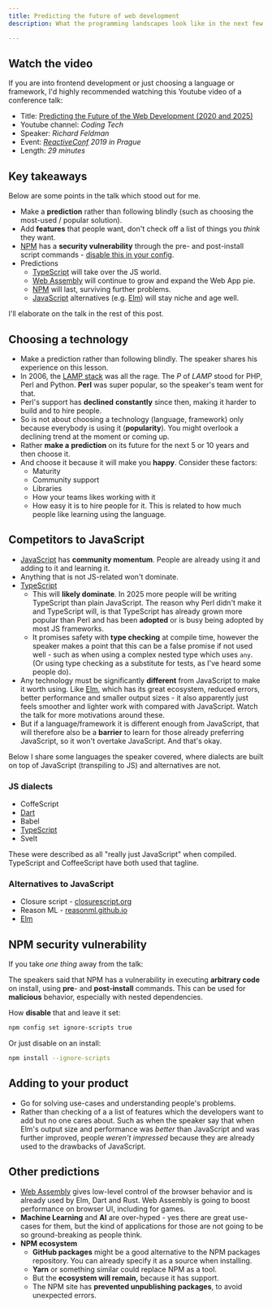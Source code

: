 ```yaml
---
title: Predicting the future of web development
description: What the programming landscapes look like in the next few years

---
```

## Watch the video

If you are into frontend development or just choosing a language or framework, I'd highly recommended watching this Youtube video of a conference talk:

* Title: [Predicting the Future of the Web Development (2020 and 2025)](https://www.youtube.com/watch?v=24tQRwIRP_w)
* Youtube channel: _Coding Tech_
* Speaker: _Richard Feldman_
* Event: [_ReactiveConf_](https://reactiveconf.com/) _2019 in Prague_
* Length: _29 minutes_

## Key takeaways

Below are some points in the talk which stood out for me.

* Make a **prediction** rather than following blindly (such as choosing the most-used / popular solution).
* Add **features** that people want, don't check off a list of things you _think_ they want.
* [NPM](https://github.com/MichaelCurrin/learn-to-code/blob/master/en/topics/scripting_languages/JavaScript/node_packages.md) has a **security vulnerability** through the pre- and post-install script commands - [disable this in your config](#npm-security-vulnerability).
* Predictions
  * [TypeScript](https://github.com/MichaelCurrin/learn-to-code/tree/master/en/topics/scripting_languages/TypeScript) will take over the JS world.
  * [Web Assembly](https://github.com/MichaelCurrin/learn-to-code/tree/master/en/topics/scripting_languages/Web%20Assembly) will continue to grow and expand the Web App pie.
  * [NPM](https://github.com/MichaelCurrin/learn-to-code/blob/master/en/topics/scripting_languages/JavaScript/node_packages.md) will last, surviving further problems.
  * [JavaScript](https://github.com/MichaelCurrin/learn-to-code/tree/master/en/topics/scripting_languages/JavaScript) alternatives (e.g. [Elm](https://github.com/MichaelCurrin/learn-to-code/tree/master/en/topics/scripting_languages/Elm)) will stay niche and age well.

I'll elaborate on the talk in the rest of this post.

## Choosing a technology

* Make a prediction rather than following blindly. The speaker shares his experience on this lesson.
* In 2006, the [LAMP stack](https://en.wikipedia.org/wiki/LAMP_(software_bundle)) was all the rage. The _P_ of _LAMP_ stood for PHP, Perl and Python. **Perl** was super popular, so the speaker's team went for that.
* Perl's support has **declined** **constantly** since then, making it harder to build and to hire people.
* So is not about choosing a technology (language, framework) only because everybody is using it (**popularity**). You might overlook a declining trend at the moment or coming up. 
* Rather **make a** **prediction** on its future for the next 5 or 10 years and then choose it.
* And choose it because it will make you **happy**. Consider these factors:
  * Maturity
  * Community support
  * Libraries
  * How your teams likes working with it
  * How easy it is to hire people for it. This is related to how much people like learning using the language.

## Competitors to JavaScript

* [JavaScript](https://github.com/MichaelCurrin/learn-to-code/tree/master/en/topics/scripting_languages/JavaScript) has **community momentum**. People are already using it and adding to it and learning it.
* Anything that is not JS-related won't dominate.
* [TypeScript](https://github.com/MichaelCurrin/learn-to-code/tree/master/en/topics/scripting_languages/TypeScript)
  * This will **likely dominate**. In 2025 more people will be writing TypeScript than plain JavaScript. The reason why Perl didn't make it and TypeScript will, is that TypeScript has already grown more popular than Perl and has been **adopted** or is busy being adopted by most JS frameworks.
  * It promises safety with **type checking** at compile time, however the speaker makes a point that this can be a false promise if not used well - such as when using a complex nested type which uses `any`. (Or using type checking as a substitute for tests, as I've heard some people do).
* Any technology must be significantly **different** from JavaScript to make it worth using. Like [Elm](https://github.com/MichaelCurrin/learn-to-code/tree/master/en/topics/scripting_languages/Elm), which has its great ecosystem, reduced errors, better performance and smaller output sizes - it also apparently just feels smoother and lighter work with compared with JavaScript. Watch the talk for more motivations around these.
* But if a language/framework it is different enough from JavaScript, that will therefore also be a **barrier** to learn for those already preferring JavaScript, so it won't overtake JavaScript. And that's okay.

Below I share some languages the speaker covered, where dialects are built on top of JavaScript (transpiling to JS) and alternatives are not.

### JS dialects

* CoffeScript
* [Dart](https://github.com/MichaelCurrin/learn-to-code/tree/master/en/topics/scripting_languages/Dart)
* Babel
* [TypeScript](https://github.com/MichaelCurrin/learn-to-code/tree/master/en/topics/scripting_languages/TypeScript)
* Svelt

These were described as all "really just JavaScript" when compiled. TypeScript and CoffeeScript have both used that tagline.

### Alternatives to JavaScript

* Closure script - [closurescript.org ](https://closurescript.org)
* Reason ML - [reasonml.github.io](https://reasonml.github.io)
* [Elm](https://github.com/MichaelCurrin/learn-to-code/tree/master/en/topics/scripting_languages/Elm)

## NPM security vulnerability

If you take _one thing_ away from the talk:

The speakers said that NPM has a vulnerability in executing **arbitrary code** on install, using **pre**- and **post-install** commands. This can be used for **malicious** behavior, especially with nested dependencies.

How **disable** that and leave it set:

```sh
npm config set ignore-scripts true
```

Or just disable on an install:

```sh
npm install --ignore-scripts
```

## Adding to your product

* Go for solving use-cases and understanding people's problems.
* Rather than checking of a a list of features which the developers want to add but no one cares about. Such as when the speaker say that when Elm's output size and performance was _better_ than JavaScript and was further improved, people _weren't impressed_ because they are already used to the drawbacks of JavaScript.

## Other predictions

* [Web Assembly](https://github.com/MichaelCurrin/learn-to-code/tree/master/en/topics/scripting_languages/Web%20Assembly) gives low-level control of the browser behavior and is already used by Elm, Dart and Rust. Web Assembly is going to boost performance on browser UI, including for games.
* **Machine Learning** and **AI** are over-hyped - yes there are great use-cases for them, but the kind of applications for those are not going to be so ground-breaking as people think.
* **NPM ecosystem**
  * **GitHub packages** might be a good alternative to the NPM packages repository. You can already specify it as a source when installing.
  * **Yarn** or something similar could replace NPM as a tool.
  * But the **ecosystem will remain,** because it has support. 
  * The NPM site has **prevented unpublishing packages**, to avoid unexpected errors.